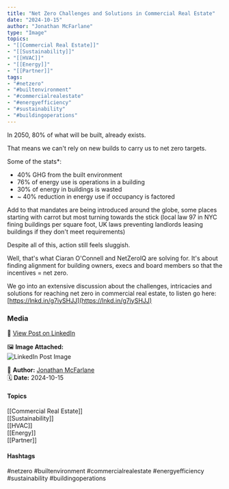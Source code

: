 ```yaml
---
title: "Net Zero Challenges and Solutions in Commercial Real Estate"  
date: "2024-10-15"  
author: "Jonathan McFarlane"  
type: "Image"  
topics:  
- "[[Commercial Real Estate]]"  
- "[[Sustainability]]"  
- "[[HVAC]]"  
- "[[Energy]]"  
- "[[Partner]]"  
tags:  
- "#netzero"  
- "#builtenvironment"  
- "#commercialrealestate"  
- "#energyefficiency"  
- "#sustainability"  
- "#buildingoperations"  
---
```

In 2050, 80% of what will be built, already exists.

That means we can't rely on new builds to carry us to net zero targets.

Some of the stats*:

*   40% GHG from the built environment
*   76% of energy use is operations in a building
*   30% of energy in buildings is wasted
*   ~ 40% reduction in energy use if occupancy is factored

Add to that mandates are being introduced around the globe, some places starting with carrot but most turning towards the stick (local law 97 in NYC fining buildings per square foot, UK laws preventing landlords leasing buildings if they don't meet requirements)

Despite all of this, action still feels sluggish.

Well, that's what Ciaran O'Connell and NetZeroIQ are solving for. It's about finding alignment for building owners, execs and board members so that the incentives = net zero.

We go into an extensive discussion about the challenges, intricacies and solutions for reaching net zero in commercial real estate, to listen go here: [https://lnkd.in/g7iySHJJ](https://lnkd.in/g7iySHJJ)

### Media

🔗 [View Post on LinkedIn](https://www.linkedin.com/feed/update/urn:li:activity:7251757088614318080)  
  
🖼 **Image Attached:**  
![LinkedIn Post Image](https://media.licdn.com/dms/image/v2/D5622AQFnM-aThNErDA/feedshare-shrink_800/feedshare-shrink_800/0/1728953619436?e=1744848000&v=beta&t=Ig395pNpphNTimKPywvYaxIVuUcEswd5_5HZkGS1RPQ)  
  
👤 **Author:** [Jonathan McFarlane](https://www.linkedin.com/in/jonathanmcfarlane/)  
🗓️ **Date:** 2024-10-15

#### Topics

[[Commercial Real Estate]]  
[[Sustainability]]  
[[HVAC]]  
[[Energy]]  
[[Partner]]

#### Hashtags

#netzero #builtenvironment #commercialrealestate #energyefficiency #sustainability #buildingoperations